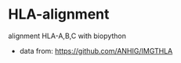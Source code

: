 # HLA-alignment


alignment HLA-A,B,C with biopython 


- data from: https://github.com/ANHIG/IMGTHLA
